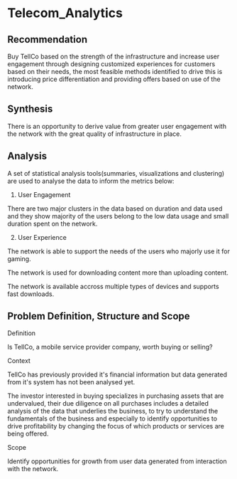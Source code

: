 # Telecom_Analytics
## Recommendation
Buy TellCo based on the strength of the infrastructure and increase user engagement through designing customized experiences for customers based on their needs, the most feasible methods identified to drive this is introducing price differentiation and providing offers based on use of the network.
## Synthesis
There is an opportunity to derive value from greater user engagement with the network with the great quality of infrastructure in place.
## Analysis
A set of statistical analysis tools(summaries, visualizations and clustering) are used to analyse the data to inform the metrics below:
1. User Engagement

There are two major clusters in the data based on duration and data used and they show majority of the users belong to the low data usage and small duration spent on the network.

2. User Experience

The network is able to support the needs of the users who majorly use it for gaming.

The network is used for downloading content more than uploading content.

The network is available accross multiple types of devices and supports fast downloads.
## Problem Definition, Structure and Scope
Definition

Is TellCo, a mobile service provider company, worth buying or selling?

Context

TellCo has previously provided it's financial information but data generated from it's system has not been analysed yet.

The investor interested in buying specializes in purchasing assets that are undervalued, their due diligence on all purchases includes a detailed analysis of the data that underlies the business, to try to understand the fundamentals of the business and especially to identify opportunities to drive profitability by changing the focus of which products or services are being offered.

Scope

Identify opportunities for growth from user data generated from interaction with the network.


